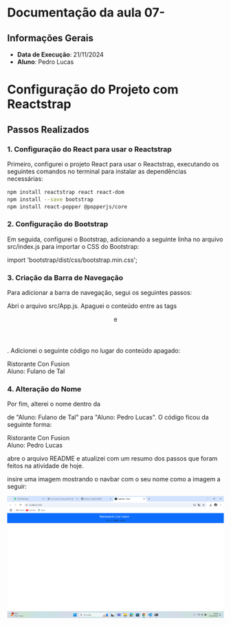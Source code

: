 # Documentação da aula 07- 

## Informações Gerais
- **Data de Execução**: 21/11/2024
- **Aluno**: Pedro Lucas
# Configuração do Projeto com Reactstrap

## Passos Realizados

### 1. Configuração do React para usar o Reactstrap

Primeiro, configurei o projeto React para usar o Reactstrap, executando os seguintes comandos no terminal para instalar as dependências necessárias:

```bash
npm install reactstrap react react-dom
npm install --save bootstrap
npm install react-popper @popperjs/core
```

### 2. Configuração do Bootstrap
Em seguida, configurei o Bootstrap, adicionando a seguinte linha no arquivo src/index.js para importar o CSS do Bootstrap:

import 'bootstrap/dist/css/bootstrap.min.css';

### 3. Criação da Barra de Navegação
Para adicionar a barra de navegação, segui os seguintes passos:

Abri o arquivo src/App.js.
Apaguei o conteúdo entre as tags <header> e </header>.
Adicionei o seguinte código no lugar do conteúdo apagado:

<Navbar dark color="primary">
  <div className="container">
    <NavbarBrand href="/">Ristorante Con Fusion</NavbarBrand>
    <div>Aluno: Fulano de Tal</div>
  </div>
</Navbar>


### 4. Alteração do Nome
Por fim, alterei o nome dentro da <div> de "Aluno: Fulano de Tal" para "Aluno: Pedro Lucas". O código ficou da seguinte forma:

<Navbar dark color="primary">
  <div className="container">
    <NavbarBrand href="/">Ristorante Con Fusion</NavbarBrand>
    <div>Aluno: Pedro Lucas</div>
  </div>
</Navbar>

abre o arquivo README e atualizei com um resumo dos passos que foram feitos na atividade de hoje.

insire uma imagem mostrando o navbar com o seu nome como a imagem a seguir:


![imagem](img_navbar.png)




